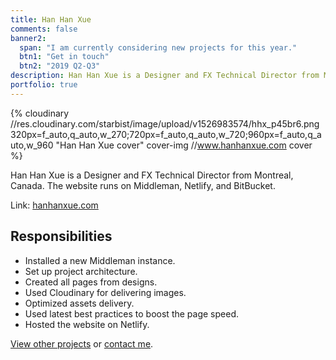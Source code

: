 ```yaml
---
title: Han Han Xue
comments: false
banner2:
  span: "I am currently considering new projects for this year."
  btn1: "Get in touch"
  btn2: "2019 Q2-Q3"
description: Han Han Xue is a Designer and FX Technical Director from Montreal, Canada. The website runs on Middleman, Netlify, and BitBucket.
portfolio: true
---
```


{% cloudinary //res.cloudinary.com/starbist/image/upload/v1526983574/hhx_p45br6.png 320px=f_auto,q_auto,w_270;720px=f_auto,q_auto,w_720;960px=f_auto,q_auto,w_960 "Han Han Xue cover" cover-img //www.hanhanxue.com cover %}

Han Han Xue is a Designer and FX Technical Director from Montreal, Canada. The website runs on Middleman, Netlify, and BitBucket.

Link: [hanhanxue.com](//www.hanhanxue.com)

## Responsibilities

- Installed a new Middleman instance.
- Set up project architecture.
- Created all pages from designs.
- Used Cloudinary for delivering images.
- Optimized assets delivery.
- Used latest best practices to boost the page speed.
- Hosted the website on Netlify.

[View other projects](/portfolio/) or [contact me](/about-me/).
